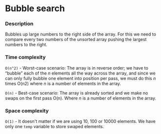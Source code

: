 # Bubble search

### Description
Bubbles up large numbers to the right side of the array. For this we need to compare every two numbers of the unsorted array pushing the largest numbers to the right.

### Time complexity 
`O(n^2)` - Worst-case scenario: The array is in reverse order; we have to “bubble” each of the *n* elements all the way across the array, and since we can only fully bubble one element into position per pass, we must do this *n* times O(n2) where *n* is a number of elements in the array.

`O(n)` - Best-case scenario: The array is already sorted and we make no swaps on the first pass O(n). Where *n* is a number of elements in the array.

### Space complexity
`O(1)` - It doesn't matter if we are using 10, 100 or 10000 elements. We have only one `temp` variable to store swaped elements. 
